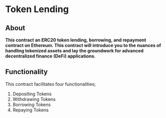 # Token Lending

## About

**This contract an ERC20 token lending, borrowing, and repayment contract on Ethereum. This contract will introduce you to the nuances of handling tokenized assets and lay the groundwork for advanced decentralized finance (DeFi) applications.**

## Functionality

This contract facilitates four functionalities;

1. Depositing Tokens
2. Withdrawing Tokens
3. Borrowing Tokens
4. Repaying Tokens
